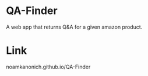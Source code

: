 # QA-Finder
A web app that returns Q&amp;A for a given amazon product.

# Link
noamkanonich.github.io/QA-Finder
